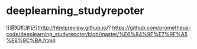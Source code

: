 # deeplearning_studyrepoter

![感知机笔记](http://htmlpreview.github.io/?
https://github.com/prometheus-code/deeplearning_studyrepoter/blob/master/%E6%84%9F%E7%9F%A5%E6%9C%BA.html)
